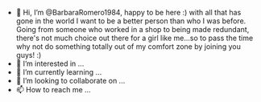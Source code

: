 - 👋 Hi, I’m @BarbaraRomero1984, happy to be here :) with all that has gone in the world I want to be a better person than who I was before. Going from someone who worked in a shop to being made redundant, there's not much choice out there for a girl like me...so to pass the time why not do something totally out of my comfort zone by joining you guys! :)
- 👀 I’m interested in ...
- 🌱 I’m currently learning ...
- 💞️ I’m looking to collaborate on ...
- 📫 How to reach me ...

<!---
BarbaraRomero1984/BarbaraRomero1984 is a ✨ special ✨ repository because its `README.md` (this file) appears on your GitHub profile.
You can click the Preview link to take a look at your changes.
--->
